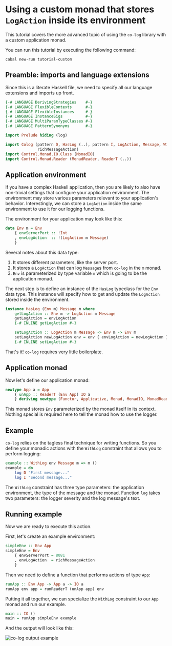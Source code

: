 # Using a custom monad that stores `LogAction` inside its environment

This tutorial covers the more advanced topic of using the `co-log` library with
a custom application monad.

You can run this tutorial by executing the following command:

```shell
cabal new-run tutorial-custom
```

## Preamble: imports and language extensions

Since this is a literate Haskell file, we need to specify all our language
extensions and imports up front.

```haskell
{-# LANGUAGE DerivingStrategies    #-}
{-# LANGUAGE FlexibleContexts      #-}
{-# LANGUAGE FlexibleInstances     #-}
{-# LANGUAGE InstanceSigs          #-}
{-# LANGUAGE MultiParamTypeClasses #-}
{-# LANGUAGE PatternSynonyms       #-}

import Prelude hiding (log)

import Colog (pattern D, HasLog (..), pattern I, LogAction, Message, WithLog, log,
              richMessageAction)
import Control.Monad.IO.Class (MonadIO)
import Control.Monad.Reader (MonadReader, ReaderT (..))
```

## Application environment

If you have a complex Haskell application, then you are likely to also have
non-trivial settings that configure your application environment. The
environment may store various parameters relevant to your application's
behavior. Interestingly, we can store a `LogAction` inside the same
environment to use it for our logging functions.

The environment for your application may look like this:

```haskell
data Env m = Env
    { envServerPort :: !Int
    , envLogAction  :: !(LogAction m Message)
    }
```

Several notes about this data type:

1. It stores different parameters, like the server port.
2. It stores a `LogAction` that can log `Message`s from `co-log` in the `m`
monad.
3. `Env` is parameterized by type variable `m` which is going to be the
application monad.

The next step is to define an instance of the `HasLog` typeclass for the `Env`
data type. This instance will specify how to get and update the `LogAction`
stored inside the environment.

```haskell
instance HasLog (Env m) Message m where
    getLogAction :: Env m -> LogAction m Message
    getLogAction = envLogAction
    {-# INLINE getLogAction #-}

    setLogAction :: LogAction m Message -> Env m -> Env m
    setLogAction newLogAction env = env { envLogAction = newLogAction }
    {-# INLINE setLogAction #-}
```

That's it! `co-log` requires very little boilerplate.

## Application monad

Now let's define our application monad:

```haskell
newtype App a = App
    { unApp :: ReaderT (Env App) IO a
    } deriving newtype (Functor, Applicative, Monad, MonadIO, MonadReader (Env App))
```

This monad stores `Env` parameterized by the monad itself in its context.
Nothing special is required here to tell the monad how to use the logger.

## Example

`co-log` relies on the tagless final technique for writing functions. So you
define your monadic actions with the `WithLog` constraint that allows you to
perform logging:

```haskell
example :: WithLog env Message m => m ()
example = do
    log D "First message..."
    log I "Second message..."
```

The `WithLog` constraint has three type parameters: the application environment,
the type of the message and the monad. Function `log` takes two parameters:
the logger severity and the log message's text.

## Running example

Now we are ready to execute this action.

First, let's create an example environment:

```haskell
simpleEnv :: Env App
simpleEnv = Env
    { envServerPort = 8081
    , envLogAction  = richMessageAction
    }
```

Then we need to define a function that performs actions of type `App`:

```haskell
runApp :: Env App -> App a -> IO a
runApp env app = runReaderT (unApp app) env
```

Putting it all together, we can specialize the `WithLog` constraint to our
`App` monad and run our example.

```haskell
main :: IO ()
main = runApp simpleEnv example
```

And the output will look like this:

![co-log output example](https://user-images.githubusercontent.com/8126674/71579355-1b804780-2af4-11ea-97eb-3f220011fd8d.png)
